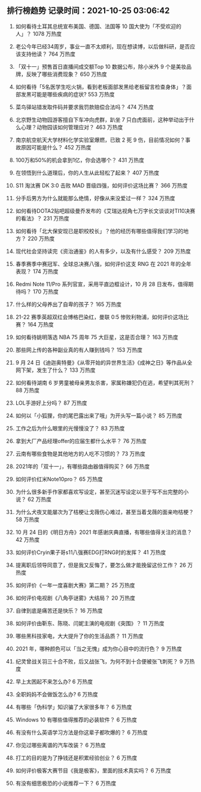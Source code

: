 
## 排行榜趋势 记录时间：2021-10-25 03:06:42
  
  1. 如何看待土耳其总统宣布美国、德国、法国等 10 国大使为「不受欢迎的人」？ 1078 万热度
    
  2. 老公今年已经34周岁，事业一直不太顺利，现在想读博，以后做科研，是否应该支持他读？ 764 万热度
    
  3. 「双十一」预售首日直播间成交额Top 10 数据公布，除小米外 9 个是美妆品牌，反映了哪些消费现象？ 650 万热度
    
  4. 如何看待「5名医学生吃火锅，看到老板面部发黑给老板留言检查身体」？面部发黑可能是哪些疾病的症状? 553 万热度
    
  5. 菜鸟驿站错发取件码并要求我罚款赔偿合法吗？ 474 万热度
    
  6. 北京野生动物园游客擅自下车冲向虎群，趴坐 7 只白虎面前，这种举动出于什么心理？动物园该如何管理应对？ 463 万热度
    
  7. 南京航空航天大学材料化学实验室爆燃，已致 2 死 9 伤，目前情况如何？事故原因可能是什么？ 452 万热度
    
  8. 100万和50%的机会拿到1亿，你会选哪个？ 431 万热度
    
  9. 在领悟到什么道理后，你的人生从此轻松了起来？ 407 万热度
    
  10. S11 淘汰赛 DK 3:0 击败 MAD 晋级四强，如何评价这场比赛？ 366 万热度
    
  11. 分手后男方为什么就能那么绝情，好像从来没爱过一样？ 324 万热度
    
  12. 如何看待DOTA2贴吧超级曼乔发布的《艾瑞达视角七万字长文谈谈对TI10决赛的看法》？ 231 万热度
    
  13. 如何看待「北大保安现已是职校校长」？他的经历有哪些值得我们学习的地方？ 220 万热度
    
  14. 现代社会坚持读完《资治通鉴》的人有多少，以及有什么感受？ 209 万热度
    
  15. 春季赛季中赛冠军、全球总决赛八强，如何评价这支 RNG 在 2021 年的全年表现？ 174 万热度
    
  16. Redmi Note 11/Pro 系列官宣，采用平直边框设计，10 月 28 日发布，值得期待吗？ 170 万热度
    
  17. 什么样的父母养出了自卑的孩子？ 165 万热度
    
  18. 21-22 赛季英超双红会博格巴染红，曼联 0:5 惨败利物浦，如何评价这场比赛？ 164 万热度
    
  19. 如何看待姚明落选 NBA 75 周年 75 大巨星，这是否合理？ 163 万热度
    
  20. 那些网上传的各种副业真的有人赚到钱吗？ 153 万热度
    
  21. 9 月 24 日《迪迦奥特曼》《从零开始的异世界生活》《成神之日》等作品从全网下架，发生了什么？ 133 万热度
    
  22. 如何看待湖南 6 岁男童被母亲男友杀害，家属称嫌犯仍在逃，希望判其死刑？ 88 万热度
    
  23. LOL手游好上分吗？ 87 万热度
    
  24. 如何以「小狐狸，你的尾巴露出来了哦」为开头写一篇小说？ 85 万热度
    
  25. 工作之后为什么眼里的光慢慢没了？ 83 万热度
    
  26. 拿到大厂产品经理offer的应届生都什么水平？ 76 万热度
    
  27. 云南有哪些食物是其他地方的人吃不习惯的？ 73 万热度
    
  28. 2021年的「双十一」，有哪些路由器值得购买？ 66 万热度
    
  29. 如何评价红米Note10pro？ 65 万热度
    
  30. 为什么很多新手作家都喜欢写设定，甚至沉迷写设定以至于写不出完整的小说？ 62 万热度
    
  31. 为什么犬夜叉能屡次为了桔梗让戈薇伤心难过，甚至当着戈薇的面亲吻桔梗？ 58 万热度
    
  32. 10 月 24 日的《明日方舟》2021 年感谢庆典直播，有哪些值得关注的消息？ 42 万热度
    
  33. 如何评价Cryin果子哥s11八强赛EDG打RNG时的发挥？ 41 万热度
    
  34. 提离职后领导同意了，但是我又反悔了，要怎么做才能挽留这份工作？ 26 万热度
    
  35. 如何评价《一年一度喜剧大赛》第二期？ 25 万热度
    
  36. 如何评价电视剧《八角亭谜雾》大结局？ 20 万热度
    
  37. 自律到底是痛苦还是快乐？ 16 万热度
    
  38. 如何评价由靳东、陈晓、闫妮主演的电视剧《突围》？ 11 万热度
    
  39. 哪些黑科技家电，大大提升了你的生活品质？ 11 万热度
    
  40. 2021 年，哪种颜色可以「当之无愧」成为你心目中的流行色？ 9 万热度
    
  41. 纪灵曾战关羽三十合不败，后又战张飞，为何不到十合便被张飞刺死？ 9 万热度
    
  42. 早上太困起不来怎么办? 6 万热度
    
  43. 全职妈妈不会做饭怎么办? 6 万热度
    
  44. 有哪些「伪科学」知识骗了大家很多年？ 6 万热度
    
  45. Windows 10 有哪些值得推荐的必装软件？ 6 万热度
    
  46. 有没有什么英语学习方法是你这辈子都吹爆的？ 6 万热度
    
  47. 你见过哪些离谱的汽车改装？ 6 万热度
    
  48. 打工的目的是为了挣钱还是积累经验创业？ 6 万热度
    
  49. 如何评价极客大赛节目《我是极客》，里面的技术真实吗？ 6 万热度
    
  50. 有没有细思极恐的小说推荐一下？ 6 万热度
    